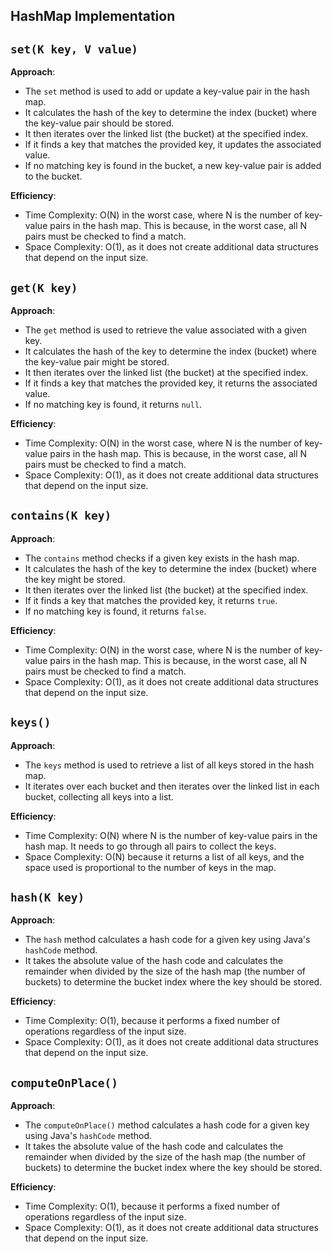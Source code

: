 ## HashMap Implementation

## `set(K key, V value)`

**Approach**:
- The `set` method is used to add or update a key-value pair in the hash map.
- It calculates the hash of the key to determine the index (bucket) where the key-value pair should be stored.
- It then iterates over the linked list (the bucket) at the specified index.
- If it finds a key that matches the provided key, it updates the associated value.
- If no matching key is found in the bucket, a new key-value pair is added to the bucket.

**Efficiency**:
- Time Complexity: O(N) in the worst case, where N is the number of key-value pairs in the hash map. This is because, in the worst case, all N pairs must be checked to find a match.
- Space Complexity: O(1), as it does not create additional data structures that depend on the input size.

## `get(K key)`

**Approach**:
- The `get` method is used to retrieve the value associated with a given key.
- It calculates the hash of the key to determine the index (bucket) where the key-value pair might be stored.
- It then iterates over the linked list (the bucket) at the specified index.
- If it finds a key that matches the provided key, it returns the associated value.
- If no matching key is found, it returns `null`.

**Efficiency**:
- Time Complexity: O(N) in the worst case, where N is the number of key-value pairs in the hash map. This is because, in the worst case, all N pairs must be checked to find a match.
- Space Complexity: O(1), as it does not create additional data structures that depend on the input size.

## `contains(K key)`

**Approach**:
- The `contains` method checks if a given key exists in the hash map.
- It calculates the hash of the key to determine the index (bucket) where the key might be stored.
- It then iterates over the linked list (the bucket) at the specified index.
- If it finds a key that matches the provided key, it returns `true`.
- If no matching key is found, it returns `false`.

**Efficiency**:
- Time Complexity: O(N) in the worst case, where N is the number of key-value pairs in the hash map. This is because, in the worst case, all N pairs must be checked to find a match.
- Space Complexity: O(1), as it does not create additional data structures that depend on the input size.

## `keys()`

**Approach**:
- The `keys` method is used to retrieve a list of all keys stored in the hash map.
- It iterates over each bucket and then iterates over the linked list in each bucket, collecting all keys into a list.

**Efficiency**:
- Time Complexity: O(N) where N is the number of key-value pairs in the hash map. It needs to go through all pairs to collect the keys.
- Space Complexity: O(N) because it returns a list of all keys, and the space used is proportional to the number of keys in the map.

## `hash(K key)`

**Approach**:
- The `hash` method calculates a hash code for a given key using Java's `hashCode` method.
- It takes the absolute value of the hash code and calculates the remainder when divided by the size of the hash map (the number of buckets) to determine the bucket index where the key should be stored.

**Efficiency**:
- Time Complexity: O(1), because it performs a fixed number of operations regardless of the input size.
- Space Complexity: O(1), as it does not create additional data structures that depend on the input size.

## `computeOnPlace()`

**Approach**:
- The `computeOnPlace()` method calculates a hash code for a given key using Java's `hashCode` method.
- It takes the absolute value of the hash code and calculates the remainder when divided by the size of the hash map (the number of buckets) to determine the bucket index where the key should be stored.

**Efficiency**:
- Time Complexity: O(1), because it performs a fixed number of operations regardless of the input size.
- Space Complexity: O(1), as it does not create additional data structures that depend on the input size.

